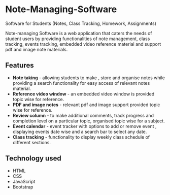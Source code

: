 # Note-Managing-Software
Software for Students
(Notes, Class Tracking, Homework, Assignments)

Note-managing Software is a web application that caters the needs of student users by providing functionalities of note management, class tracking, events tracking, embedded video reference material and support pdf and image note materials.

## Features 
- **Note taking** - allowing students to make , store and organise notes while providing a search functionality for easy access of relevant notes material. 
- **Reference video window** - an embedded video window is provided topic wise for reference.
- **PDF and image notes**  - relevant pdf and image support provided topic wise for reference.
- **Review column** - to make additional comments, track progress and completion level on a particular topic,  organised topic wise for a subject.
- **Event calendar** - event tracker with options to add or remove event , displaying events date wise and a search bar to select any date.
- **Class tracking** - functionality to display weekly class schedule of different sections.

## Technology used 
- HTML
- CSS
- JavaScript
- Bootstrap
